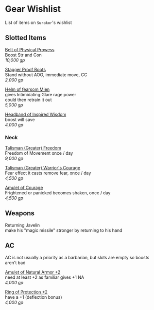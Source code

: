 # Gear Wishlist

List of items on `Surakor`'s wishlist

## Slotted Items

[Belt of Physical Prowess](https://aonprd.com/MagicWondrousDisplay.aspx?FinalName=Belt%20of%20Physical%20Might2)  
Boost Str and Con  
_10,000 gp_  

[Stagger Proof Boots](https://aonprd.com/MagicWondrousDisplay.aspx?FinalName=Stagger-Proof%20Boots)  
Stand without AOO, immediate move, CC    
_2,000 gp_  

[Helm of fearsom Mien](https://aonprd.com/MagicWondrousDisplay.aspx?FinalName=Helm%20of%20Fearsome%20Mien)  
gives Intimidating Glare rage power  
could then retrain it out  
_5,000 gp_  

[Headband of Inspired Wisdom](https://aonprd.com/MagicWondrousDisplay.aspx?FinalName=Headband%20of%20Inspired%20Wisdom2)  
boost will save  
_4,000 gp_

### Neck

[Talisman (Greater) Freedom](https://aonprd.com/MagicWondrousDisplay.aspx?FinalName=Talisman%20(Greater)Freedom)  
Freedom of Movement once / day  
_9,000 gp_  

[Talisman (Greater) Warrior's Courage](https://aonprd.com/MagicWondrousDisplay.aspx?FinalName=Amulet%20of%20Courage)  
Fear effect it casts remove fear, once / day  
_4,500 gp_  

[Amulet of Courage](https://aonprd.com/MagicWondrousDisplay.aspx?FinalName=Talisman%20(Greater)Warrior%27s%20Courage)  
Frightened or panicked becomes shaken, once / day  
_4,500 gp_  


## Weapons

Returning Javelin  
make his "magic missile" stronger by returning to his hand  

## AC

AC is not usually a priority as a barbarian, but slots are empty so boosts aren't bad

[Amulet of Natural Armor +2](https://www.aonprd.com/MagicWondrousDisplay.aspx?FinalName=Amulet%20of%20Natural%20Armor2)  
need at least +2 as familiar gives +1 NA  
_4,000 gp_  

[Ring of Protection +2](https://www.aonprd.com/MagicRingsDisplay.aspx?FinalName=Ring%20of%20Protection2)  
have a +1 (deflection bonus)  
_4,000 gp_  
